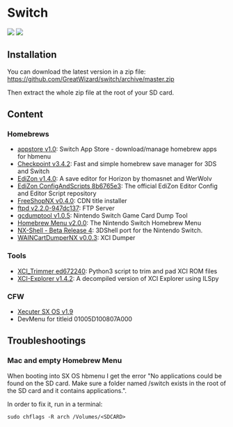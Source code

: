 # Switch

![](https://img.shields.io/badge/switch-sx--os-red.svg)
![](https://img.shields.io/badge/switch-sdfiles-orange.svg)

## Installation

You can download the latest version in a zip file: https://github.com/GreatWizard/switch/archive/master.zip

Then extract the whole zip file at the root of your SD card.

## Content

### Homebrews

- [appstore v1.0](https://github.com/vgmoose/appstorenx): Switch App Store - download/manage homebrew apps for hbmenu
- [Checkpoint v3.4.2](https://github.com/BernardoGiordano/Checkpoint/): Fast and simple homebrew save manager for 3DS and Switch
- [EdiZon v1.4.0](https://github.com/thomasnet-mc/EdiZon): A save editor for Horizon by thomasnet and WerWolv
- [EdiZon ConfigAndScripts 8b6765e3](https://github.com/WerWolv98/EdiZon_ConfigsAndScripts): The official EdiZon Editor Config and Editor Script repository
- [FreeShopNX v0.4.0](https://github.com/AnalogMan151/FreeShopNX): CDN title installer
- [ftpd v2.2.0-947dc137](https://github.com/WinterMute/ftpd): FTP Server
- [gcdumptool v1.0.5](https://github.com/DarkMatterCore/gcdumptool): Nintendo Switch Game Card Dump Tool
- [Homebrew Menu v2.0.0](https://github.com/switchbrew/nx-hbmenu): The Nintendo Switch Homebrew Menu
- [NX-Shell - Beta Release 4](https://github.com/joel16/NX-Shell): 3DShell port for the Nintendo Switch.
- [WAINCartDumperNX v0.0.3](https://gbatemp.net/threads/xci-dumper.506700/): XCI Dumper

### Tools

- [XCI_Trimmer ed672240](https://github.com/AnalogMan151/XCI_Trimmer): Python3 script to trim and pad XCI ROM files
- [XCI-Explorer v1.4.2](https://github.com/StudentBlake/XCI-Explorer): A decompiled version of XCI Explorer using ILSpy

### CFW

- [Xecuter SX OS v1.9](https://sx.xecuter.com/)
- DevMenu for titleid 01005D100807A000

## Troubleshootings

### Mac and empty Homebrew Menu

When booting into SX OS hbmenu I get the error "No applications could be found on the SD card. Make sure a folder named /switch exists in the root of the SD card and it contains applications.".

In order to fix it, run in a terminal:

```
sudo chflags -R arch /Volumes/<SDCARD>
```
